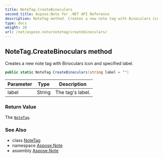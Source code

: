 ```yaml
---
title: NoteTag.CreateBinoculars
second_title: Aspose.Note for .NET API Reference
description: NoteTag method. Creates a new note tag with Binoculars icon and specified label
type: docs
weight: 20
url: /net/aspose.note/notetag/createbinoculars/
---
```

## NoteTag.CreateBinoculars method

Creates a new note tag with Binoculars icon and specified label.

```csharp
public static NoteTag CreateBinoculars(string label = "")
```

| Parameter | Type | Description |
| --- | --- | --- |
| label | String | The tag's label. |

### Return Value

The [`NoteTag`](../).

### See Also

* class [NoteTag](../)
* namespace [Aspose.Note](../../notetag/)
* assembly [Aspose.Note](../../../)


